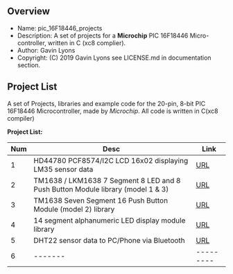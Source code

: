 Overview
--------------------------------------------
* Name: pic_16F18446_projects
* Description: A set of projects for a **Microchip** 
 PIC 16F18446 Micro-controller, written in C (xc8 complier).
* Author: Gavin Lyons 
* Copyright: (C) 2019 Gavin Lyons see LICENSE.md in documentation section.


Project List
-----------------------------------------
A set of Projects, libraries and example code for the 20-pin, 8-bit PIC 16F18446 Microcontroller,
made by *Microchip*. All code is written in C(xc8 compiler)

**Project List:**

| Num | Desc | Link |
| --- | --- | --- |
| 1 |  HD44780 PCF8574/I2C LCD 16x02 displaying LM35 sensor data | [URL](projects/LM35) |
| 2 |  TM1638 / LKM1638 7 Segment 8 LED and 8 Push Button Module library (model 1 &  3)| [URL](projects/TM1638) |
| 3 |  TM1638 Seven Segment 16 Push Button Module (model 2) library  | [URL](projects/TM1638_Model2) |
| 4 |  14 segment alphanumeric LED display module library  | [URL](projects/FourteenSeg) |
| 5 |  DHT22 sensor data to PC/Phone via Bluetooth | [URL](projects/Bluetooth) |
| 6 |  ------- |--------- |
